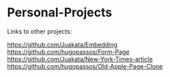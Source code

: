 # Personal-Projects

Links to other projects:

https://github.com/Juakata/Embedding
https://github.com/hugopassos/Form-Page
https://github.com/Juakata/New-York-Times-article
https://github.com/hugopassos/Old-Apple-Page-Clone
